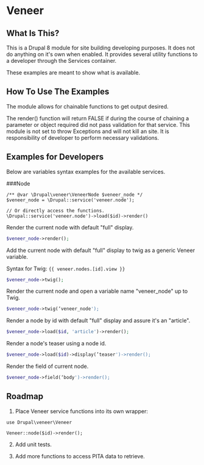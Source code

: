 Veneer
=======================

What Is This?
-------------

This is a Drupal 8 module for site building developing purposes. It does not 
do anything on it's own when enabled. It provides several utility
functions to a developer through the Services container.

These examples are meant to show what is available.


How To Use The Examples
-----------------------

The module allows for chainable functions to get output desired. 

The render() function will return FALSE if during the course of chaining
a parameter or object required did not pass validation for that service. 
This module is not set to throw Exceptions and will not kill an site. 
It is responsibility of developer to perform necessary validations.  

Examples for Developers
-----------------------

Below are variables syntax examples for the available services.

###Node
```
/** @var \Drupal\veneer\VeneerNode $veneer_node */
$veneer_node = \Drupal::service('veneer.node');

// Or directly access the functions.
\Drupal::service('veneer.node')->load($id)->render()
```

Render the current node with default "full" display.
```php 
$veneer_node->render();
```

Add the current node with default "full" display to twig as a generic Veneer variable.

Syntax for Twig: ```{{ veneer.nodes.[id].view }}```
```php 
$veneer_node->twig();

```

Render the current node and open a variable name "veneer_node" up to Twig.
```php 
$veneer_node->twig(‘veneer_node');
```

Render a node by id with default "full" display and assure it's an "article".
```php 
$veneer_node->load($id, 'article')->render();
```

Render a node's teaser using a node id.
```php 
$veneer_node->load($id)->display(’teaser')->render();
```

Render the field of current node.
```php 
$veneer_node->field(‘body')->render();
```

Roadmap
-----------------------

1. Place Veneer service functions into its own wrapper: 

```
use Drupal\veneer\Veneer

Veneer::node($id)->render();
```

2. Add unit tests.

3. Add more functions to access PITA data to retrieve. 
